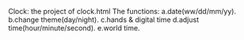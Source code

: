  Clock:
   the project of clock.html
 The functions:
   a.date(ww/dd/mm/yy).
   b.change theme(day/night).
   c.hands & digital time
   d.adjust time(hour/minute/second).
   e.world time.

